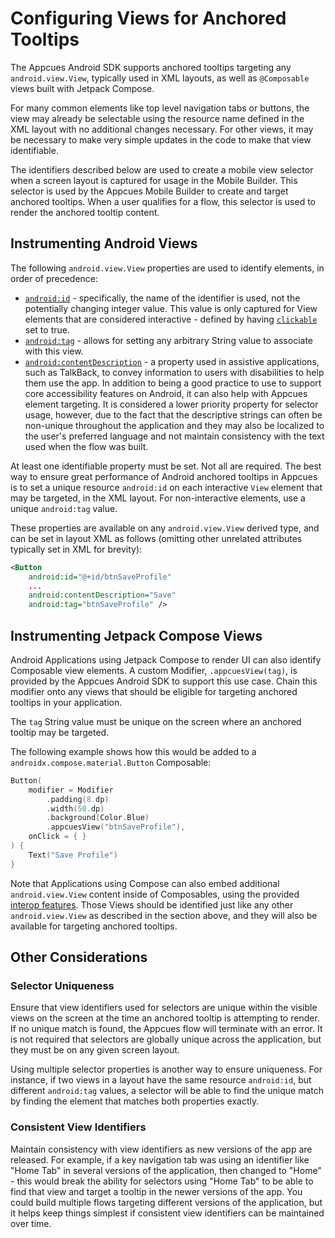 # Configuring Views for Anchored Tooltips

The Appcues Android SDK supports anchored tooltips targeting any `android.view.View`, typically used in XML layouts, as well as `@Composable` views built with Jetpack Compose.

For many common elements like top level navigation tabs or buttons, the view may already be selectable using the resource name defined in the XML layout with no additional changes necessary. For other views, it may be necessary to make very simple updates in the code to make that view identifiable.

The identifiers described below are used to create a mobile view selector when a screen layout is captured for usage in the Mobile Builder. This selector is used by the Appcues Mobile Builder to create and target anchored tooltips. When a user qualifies for a flow, this selector is used to render the anchored tooltip content.

## Instrumenting Android Views

The following `android.view.View` properties are used to identify elements, in order of precedence:

* [`android:id`](https://developer.android.com/reference/android/view/View#attr_android:id) - specifically, the name of the identifier is used, not the potentially changing integer value. This value is only captured for View elements that are considered interactive - defined by having [`clickable`](https://developer.android.com/reference/android/view/View#attr_android:clickable) set to true.
* [`android:tag`](https://developer.android.com/reference/android/view/View#attr_android:tag) - allows for setting any arbitrary String value to associate with this view.
* [`android:contentDescription`](https://developer.android.com/reference/android/view/View#attr_android:contentDescription) - a property used in assistive applications, such as TalkBack, to convey information to users with disabilities to help them use the app. In addition to being a good practice to use to support core accessibility features on Android, it can also help with Appcues element targeting. It is considered a lower priority property for selector usage, however, due to the fact that the descriptive strings can often be non-unique throughout the application and they may also be localized to the user's preferred language and not maintain consistency with the text used when the flow was built.

At least one identifiable property must be set. Not all are required. The best way to ensure great performance of Android anchored tooltips in Appcues is to set a unique resource `android:id` on each interactive `View` element that may be targeted, in the XML layout. For non-interactive elements, use a unique `android:tag` value.

These properties are available on any `android.view.View` derived type, and can be set in layout XML as follows (omitting other unrelated attributes typically set in XML for brevity):

```xml
<Button
    android:id="@+id/btnSaveProfile"
    ...
    android:contentDescription="Save"
    android:tag="btnSaveProfile" />
```

## Instrumenting Jetpack Compose Views

Android Applications using Jetpack Compose to render UI can also identify Composable view elements. A custom Modifier, `.appcuesView(tag)`, is provided by the Appcues Android SDK to support this use case. Chain this modifier onto any views that should be eligible for targeting anchored tooltips in your application.

The `tag` String value must be unique on the screen where an anchored tooltip may be targeted.

The following example shows how this would be added to a `androidx.compose.material.Button` Composable:

```kotlin
Button(
    modifier = Modifier
        .padding(8.dp)
        .width(50.dp)
        .background(Color.Blue)
        .appcuesView("btnSaveProfile"), 
    onClick = { }
) {
    Text("Save Profile")
}
```

Note that Applications using Compose can also embed additional `android.view.View` content inside of Composables, using the provided [interop features](https://developer.android.com/jetpack/compose/migrate/interoperability-apis/views-in-compose). Those Views should be identified just like any other `android.view.View` as described in the section above, and they will also be available for targeting anchored tooltips.



## Other Considerations

### Selector Uniqueness
Ensure that view identifiers used for selectors are unique within the visible views on the screen at the time an anchored tooltip is attempting to render. If no unique match is found, the Appcues flow will terminate with an error. It is not required that selectors are globally unique across the application, but they must be on any given screen layout.

Using multiple selector properties is another way to ensure uniqueness. For instance, if two views in a layout have the same resource `android:id`, but different `android:tag` values, a selector will be able to find the unique match by finding the element that matches both properties exactly.

### Consistent View Identifiers
Maintain consistency with view identifiers as new versions of the app are released. For example, if a key navigation tab was using an identifier like "Home Tab" in several versions of the application, then changed to "Home" - this would break the ability for selectors using "Home Tab" to be able to find that view and target a tooltip in the newer versions of the app. You could build multiple flows targeting different versions of the application, but it helps keep things simplest if consistent view identifiers can be maintained over time.

